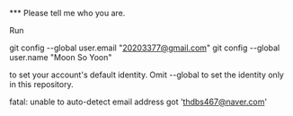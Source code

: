 *** Please tell me who you are.

Run

  git config --global user.email "20203377@gmail.com"
  git config --global user.name "Moon So Yoon"

to set your account's default identity.
Omit --global to set the identity only in this repository.

fatal: unable to auto-detect email address got 'thdbs467@naver.com'
